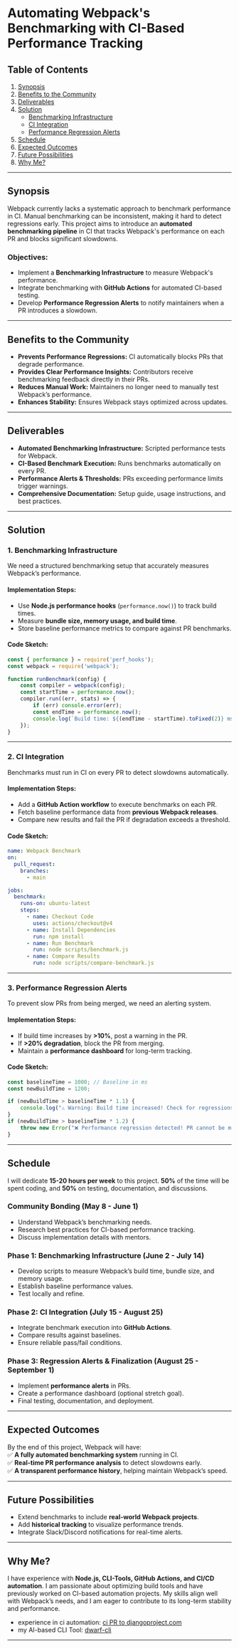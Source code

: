 # **Automating Webpack's Benchmarking with CI-Based Performance Tracking**


## **Table of Contents**  
1. [Synopsis](#synopsis)  
2. [Benefits to the Community](#benefits-to-the-community)  
3. [Deliverables](#deliverables)  
4. [Solution](#solution)  
   - [Benchmarking Infrastructure](#1-benchmarking-infrastructure)  
   - [CI Integration](#2-ci-integration)  
   - [Performance Regression Alerts](#3-performance-regression-alerts)  
5. [Schedule](#schedule)  
6. [Expected Outcomes](#expected-outcomes)  
7. [Future Possibilities](#future-possibilities)  
8. [Why Me?](#why-me)  

---

## **Synopsis**  
Webpack currently lacks a systematic approach to benchmark performance in CI. Manual benchmarking can be inconsistent, making it hard to detect regressions early. This project aims to introduce an **automated benchmarking pipeline** in CI that tracks Webpack's performance on each PR and blocks significant slowdowns.

### **Objectives:**
- Implement a **Benchmarking Infrastructure** to measure Webpack's performance.
- Integrate benchmarking with **GitHub Actions** for automated CI-based testing.
- Develop **Performance Regression Alerts** to notify maintainers when a PR introduces a slowdown.

---

## **Benefits to the Community**  
- **Prevents Performance Regressions:** CI automatically blocks PRs that degrade performance.
- **Provides Clear Performance Insights:** Contributors receive benchmarking feedback directly in their PRs.
- **Reduces Manual Work:** Maintainers no longer need to manually test Webpack’s performance.
- **Enhances Stability:** Ensures Webpack stays optimized across updates.

---

## **Deliverables**  
- **Automated Benchmarking Infrastructure:** Scripted performance tests for Webpack.
- **CI-Based Benchmark Execution:** Runs benchmarks automatically on every PR.
- **Performance Alerts & Thresholds:** PRs exceeding performance limits trigger warnings.
- **Comprehensive Documentation:** Setup guide, usage instructions, and best practices.

---

## **Solution**  

### **1. Benchmarking Infrastructure**  
We need a structured benchmarking setup that accurately measures Webpack’s performance.

#### **Implementation Steps:**  
- Use **Node.js performance hooks** (`performance.now()`) to track build times.
- Measure **bundle size, memory usage, and build time**.
- Store baseline performance metrics to compare against PR benchmarks.

#### **Code Sketch:**  
```javascript
const { performance } = require('perf_hooks');
const webpack = require('webpack');

function runBenchmark(config) {
    const compiler = webpack(config);
    const startTime = performance.now();
    compiler.run((err, stats) => {
        if (err) console.error(err);
        const endTime = performance.now();
        console.log(`Build time: ${(endTime - startTime).toFixed(2)} ms`);
    });
}
```

---

### **2. CI Integration**  
Benchmarks must run in CI on every PR to detect slowdowns automatically.

#### **Implementation Steps:**  
- Add a **GitHub Action workflow** to execute benchmarks on each PR.
- Fetch baseline performance data from **previous Webpack releases**.
- Compare new results and fail the PR if degradation exceeds a threshold.

#### **Code Sketch:**  
```yaml
name: Webpack Benchmark
on:
  pull_request:
    branches:
      - main

jobs:
  benchmark:
    runs-on: ubuntu-latest
    steps:
      - name: Checkout Code
        uses: actions/checkout@v4
      - name: Install Dependencies
        run: npm install
      - name: Run Benchmark
        run: node scripts/benchmark.js
      - name: Compare Results
        run: node scripts/compare-benchmark.js
```

---

### **3. Performance Regression Alerts**  
To prevent slow PRs from being merged, we need an alerting system.

#### **Implementation Steps:**  
- If build time increases by **>10%**, post a warning in the PR.
- If **>20% degradation**, block the PR from merging.
- Maintain a **performance dashboard** for long-term tracking.

#### **Code Sketch:**  
```javascript
const baselineTime = 1000; // Baseline in ms
const newBuildTime = 1200;

if (newBuildTime > baselineTime * 1.1) {
    console.log("⚠️ Warning: Build time increased! Check for regressions.");
}
if (newBuildTime > baselineTime * 1.2) {
    throw new Error("❌ Performance regression detected! PR cannot be merged.");
}
```

---

## **Schedule**  
I will dedicate **15-20 hours per week** to this project. **50%** of the time will be spent coding, and **50%** on testing, documentation, and discussions.

### **Community Bonding (May 8 - June 1)**  
- Understand Webpack’s benchmarking needs.
- Research best practices for CI-based performance tracking.
- Discuss implementation details with mentors.

### **Phase 1: Benchmarking Infrastructure (June 2 - July 14)**  
- Develop scripts to measure Webpack’s build time, bundle size, and memory usage.
- Establish baseline performance values.
- Test locally and refine.

### **Phase 2: CI Integration (July 15 - August 25)**  
- Integrate benchmark execution into **GitHub Actions**.
- Compare results against baselines.
- Ensure reliable pass/fail conditions.

### **Phase 3: Regression Alerts & Finalization (August 25 - September 1)**  
- Implement **performance alerts** in PRs.
- Create a performance dashboard (optional stretch goal).
- Final testing, documentation, and deployment.

---

## **Expected Outcomes**  
By the end of this project, Webpack will have:  
✅ **A fully automated benchmarking system** running in CI.  
✅ **Real-time PR performance analysis** to detect slowdowns early.  
✅ **A transparent performance history**, helping maintain Webpack’s speed.  

---

## **Future Possibilities**  
- Extend benchmarks to include **real-world Webpack projects**.
- Add **historical tracking** to visualize performance trends.
- Integrate Slack/Discord notifications for real-time alerts.

---

## **Why Me?**  
I have experience with **Node.js, CLI-Tools, GitHub Actions, and CI/CD automation**. I am passionate about optimizing build tools and have previously worked on CI-based automation projects. My skills align well with Webpack’s needs, and I am eager to contribute to its long-term stability and performance.

- experience in ci automation: [ci PR to djangoproject.com](https://github.com/django/djangoproject.com/pull/1855)
- my AI-based CLI Tool: [dwarf-cli](https://github.com/SrisailamKakurala/dwarf-cli)

---

